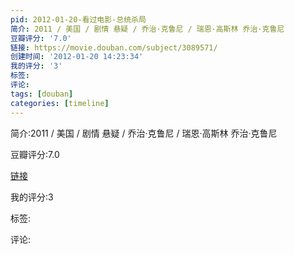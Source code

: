 ```yaml
---
pid: 2012-01-20-看过电影-总统杀局
简介: 2011 / 美国 / 剧情 悬疑 / 乔治·克鲁尼 / 瑞恩·高斯林 乔治·克鲁尼
豆瓣评分: '7.0'
链接: https://movie.douban.com/subject/3089571/
创建时间: '2012-01-20 14:23:34'
我的评分: '3'
标签:
评论:
tags: [douban]
categories: [timeline]
---
```

简介:2011 / 美国 / 剧情 悬疑 / 乔治·克鲁尼 / 瑞恩·高斯林 乔治·克鲁尼

豆瓣评分:7.0

[链接](https://movie.douban.com/subject/3089571/)

我的评分:3

标签:

评论:

